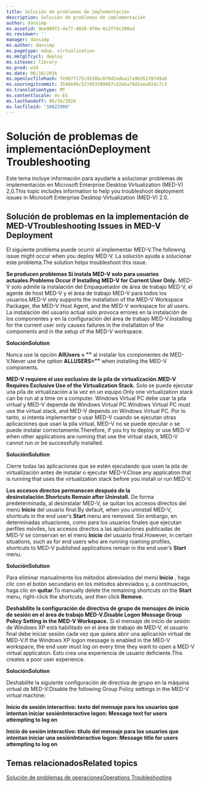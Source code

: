 ```yaml
---
title: Solución de problemas de implementación
description: Solución de problemas de implementación
author: dansimp
ms.assetid: 9ee980f2-4e77-4020-9f0e-8c2ffdc390ad
ms.reviewer: ''
manager: dansimp
ms.author: dansimp
ms.pagetype: mdop, virtualization
ms.mktglfcycl: deploy
ms.sitesec: library
ms.prod: w10
ms.date: 06/16/2016
ms.openlocfilehash: fe9677175c9538bc070d2adea17a96351397d9a0
ms.sourcegitcommit: 354664bc527d93f80687cd2eba70d1eea024c7c3
ms.translationtype: MT
ms.contentlocale: es-ES
ms.lasthandoff: 06/26/2020
ms.locfileid: "10822900"
---
```

# <span data-ttu-id="1fb8c-103">Solución de problemas de implementación</span><span class="sxs-lookup"><span data-stu-id="1fb8c-103">Deployment Troubleshooting</span></span>


<span data-ttu-id="1fb8c-104">Este tema incluye información para ayudarle a solucionar problemas de implementación en Microsoft Enterprise Desktop Virtualization (MED-V) 2,0.</span><span class="sxs-lookup"><span data-stu-id="1fb8c-104">This topic includes information to help you troubleshoot deployment issues in Microsoft Enterprise Desktop Virtualization (MED-V) 2.0.</span></span>

## <span data-ttu-id="1fb8c-105">Solución de problemas en la implementación de MED-V</span><span class="sxs-lookup"><span data-stu-id="1fb8c-105">Troubleshooting Issues in MED-V Deployment</span></span>


<span data-ttu-id="1fb8c-106">El siguiente problema puede ocurrir al implementar MED-V.</span><span class="sxs-lookup"><span data-stu-id="1fb8c-106">The following issue might occur when you deploy MED-V.</span></span> <span data-ttu-id="1fb8c-107">La solución ayuda a solucionar este problema.</span><span class="sxs-lookup"><span data-stu-id="1fb8c-107">The solution helps troubleshoot this issue.</span></span>

**<span data-ttu-id="1fb8c-108">Se producen problemas Si instala MED-V solo para usuarios actuales.</span><span class="sxs-lookup"><span data-stu-id="1fb8c-108">Problems Occur if Installing MED-V for Current User Only.</span></span>** <span data-ttu-id="1fb8c-109">MED-V solo admite la instalación del Empaquetador de área de trabajo MED-V, el agente de host MED-V y el área de trabajo MED-V para todos los usuarios.</span><span class="sxs-lookup"><span data-stu-id="1fb8c-109">MED-V only supports the installation of the MED-V Workspace Packager, the MED-V Host Agent, and the MED-V workspace for all users.</span></span> <span data-ttu-id="1fb8c-110">La instalación del usuario actual solo provoca errores en la instalación de los componentes y en la configuración del área de trabajo MED-V.</span><span class="sxs-lookup"><span data-stu-id="1fb8c-110">Installing for the current user only causes failures in the installation of the components and in the setup of the MED-V workspace.</span></span>

**<span data-ttu-id="1fb8c-111">Solución</span><span class="sxs-lookup"><span data-stu-id="1fb8c-111">Solution</span></span>**

<span data-ttu-id="1fb8c-112">Nunca use la opción **AllUsers = ""** al instalar los componentes de MED-V.</span><span class="sxs-lookup"><span data-stu-id="1fb8c-112">Never use the option **ALLUSERS=””** when installing the MED-V components.</span></span>

**<span data-ttu-id="1fb8c-113">MED-V requiere el uso exclusivo de la pila de virtualización.</span><span class="sxs-lookup"><span data-stu-id="1fb8c-113">MED-V Requires Exclusive Use of the Virtualization Stack.</span></span>** <span data-ttu-id="1fb8c-114">Solo se puede ejecutar una pila de virtualización a la vez en un equipo.</span><span class="sxs-lookup"><span data-stu-id="1fb8c-114">Only one virtualization stack can be run at a time on a computer.</span></span> <span data-ttu-id="1fb8c-115">Windows Virtual PC debe usar la pila virtual y MED-V depende de Windows Virtual PC.</span><span class="sxs-lookup"><span data-stu-id="1fb8c-115">Windows Virtual PC must use the virtual stack, and MED-V depends on Windows Virtual PC.</span></span> <span data-ttu-id="1fb8c-116">Por lo tanto, si intenta implementar o usar MED-V cuando se ejecutan otras aplicaciones que usan la pila virtual, MED-V no se puede ejecutar o se puede instalar correctamente.</span><span class="sxs-lookup"><span data-stu-id="1fb8c-116">Therefore, if you try to deploy or use MED-V when other applications are running that use the virtual stack, MED-V cannot run or be successfully installed.</span></span>

**<span data-ttu-id="1fb8c-117">Solución</span><span class="sxs-lookup"><span data-stu-id="1fb8c-117">Solution</span></span>**

<span data-ttu-id="1fb8c-118">Cierre todas las aplicaciones que se estén ejecutando que usen la pila de virtualización antes de instalar o ejecutar MED-V.</span><span class="sxs-lookup"><span data-stu-id="1fb8c-118">Close any application that is running that uses the virtualization stack before you install or run MED-V.</span></span>

**<span data-ttu-id="1fb8c-119">Los accesos directos permanecen después de la desinstalación.</span><span class="sxs-lookup"><span data-stu-id="1fb8c-119">Shortcuts Remain after Uninstall.</span></span>** <span data-ttu-id="1fb8c-120">De forma predeterminada, al desinstalar MED-V, se quitan los accesos directos del menú **Inicio** del usuario final.</span><span class="sxs-lookup"><span data-stu-id="1fb8c-120">By default, when you uninstall MED-V, shortcuts in the end user’s **Start** menu are removed.</span></span> <span data-ttu-id="1fb8c-121">Sin embargo, en determinadas situaciones, como para los usuarios finales que ejecutan perfiles móviles, los accesos directos a las aplicaciones publicadas de MED-V se conservan en el menú **Inicio** del usuario final.</span><span class="sxs-lookup"><span data-stu-id="1fb8c-121">However, in certain situations, such as for end users who are running roaming profiles, shortcuts to MED-V published applications remain in the end user’s **Start** menu.</span></span>

**<span data-ttu-id="1fb8c-122">Solución</span><span class="sxs-lookup"><span data-stu-id="1fb8c-122">Solution</span></span>**

<span data-ttu-id="1fb8c-123">Para eliminar manualmente los métodos abreviados del menú **Inicio** , haga clic con el botón secundario en los métodos abreviados y, a continuación, haga clic en **quitar**.</span><span class="sxs-lookup"><span data-stu-id="1fb8c-123">To manually delete the remaining shortcuts on the **Start** menu, right-click the shortcuts, and then click **Remove**.</span></span>

**<span data-ttu-id="1fb8c-124">Deshabilite la configuración de directiva de grupo de mensajes de inicio de sesión en el área de trabajo MED-V.</span><span class="sxs-lookup"><span data-stu-id="1fb8c-124">Disable Logon Message Group Policy Setting in the MED-V Workspace.</span></span>** <span data-ttu-id="1fb8c-125">Si el mensaje de inicio de sesión de Windows XP está habilitado en el área de trabajo de MED-V, el usuario final debe iniciar sesión cada vez que quiera abrir una aplicación virtual de MED-V.</span><span class="sxs-lookup"><span data-stu-id="1fb8c-125">If the Windows XP logon message is enabled in the MED-V workspace, the end user must log on every time they want to open a MED-V virtual application.</span></span> <span data-ttu-id="1fb8c-126">Esto crea una experiencia de usuario deficiente.</span><span class="sxs-lookup"><span data-stu-id="1fb8c-126">This creates a poor user experience.</span></span>

**<span data-ttu-id="1fb8c-127">Solución</span><span class="sxs-lookup"><span data-stu-id="1fb8c-127">Solution</span></span>**

<span data-ttu-id="1fb8c-128">Deshabilite la siguiente configuración de directiva de grupo en la máquina virtual de MED-V:</span><span class="sxs-lookup"><span data-stu-id="1fb8c-128">Disable the following Group Policy settings in the MED-V virtual machine:</span></span>

**<span data-ttu-id="1fb8c-129">Inicio de sesión interactivo: texto del mensaje para los usuarios que intentan iniciar sesión</span><span class="sxs-lookup"><span data-stu-id="1fb8c-129">Interactive logon: Message text for users attempting to log on</span></span>**

**<span data-ttu-id="1fb8c-130">Inicio de sesión interactivo: título del mensaje para los usuarios que intentan iniciar una sesión</span><span class="sxs-lookup"><span data-stu-id="1fb8c-130">Interactive logon: Message title for users attempting to log on</span></span>**

## <span data-ttu-id="1fb8c-131">Temas relacionados</span><span class="sxs-lookup"><span data-stu-id="1fb8c-131">Related topics</span></span>


[<span data-ttu-id="1fb8c-132">Solución de problemas de operaciones</span><span class="sxs-lookup"><span data-stu-id="1fb8c-132">Operations Troubleshooting</span></span>](operations-troubleshooting-medv2.md)

 

 






